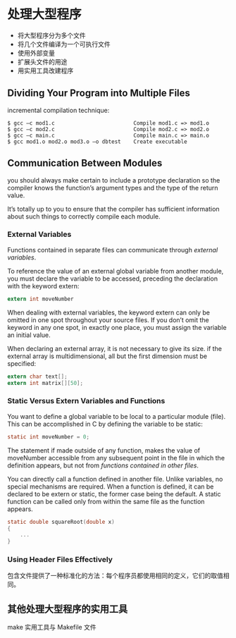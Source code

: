 # 处理大型程序

- 将大型程序分为多个文件
- 将几个文件编译为一个可执行文件
- 使用外部变量
- 扩展头文件的用途
- 用实用工具改建程序

## Dividing Your Program into Multiple Files

incremental compilation technique:

```code
$ gcc –c mod1.c                         Compile mod1.c => mod1.o
$ gcc –c mod2.c                         Compile mod2.c => mod2.o
$ gcc –c main.c                         Compile main.c => main.o
$ gcc mod1.o mod2.o mod3.o –o dbtest    Create executable
```

## Communication Between Modules

you should always make certain to include a prototype declaration so the compiler knows the function’s argument types and the type of the return value.

It’s totally up to you to ensure that the compiler has sufficient information about such things to correctly compile each module.

### External Variables

Functions contained in separate files can communicate through _external variables_.

To reference the value of an external global variable from another module, you must declare the variable to be accessed, preceding the declaration with the keyword extern:

```c
extern int moveNumber
```

When dealing with external variables, the keyword extern can only be omitted in one spot throughout your source files. If you don’t omit the keyword in any one spot, in exactly one place, you must assign the variable an initial value.

When declaring an external array, it is not necessary to give its size. if the external array is multidimensional, all but the first dimension must be specified:

```c
extern char text[];
extern int matrix[][50];
```

### Static Versus Extern Variables and Functions

You want to define a global variable to be local to a particular module (file). This can be accomplished in C by defining the variable to be static:

```c
static int moveNumber = 0;
```

The statement if made outside of any function, makes the value of moveNumber accessible from any subsequent point in the file in which the definition appears, but not from _functions contained in other files_.

You can directly call a function defined in another file. Unlike variables, no special mechanisms are required. When a function is defined, it can be declared to be extern or static, the former case being the default. A static function can be called only from within the same file as the function appears.

```c
static double squareRoot(double x)
{
    ...
}
```

### Using Header Files Effectively

包含文件提供了一种标准化的方法：每个程序员都使用相同的定义，它们的取值相同。

## 其他处理大型程序的实用工具

make 实用工具与 Makefile 文件
